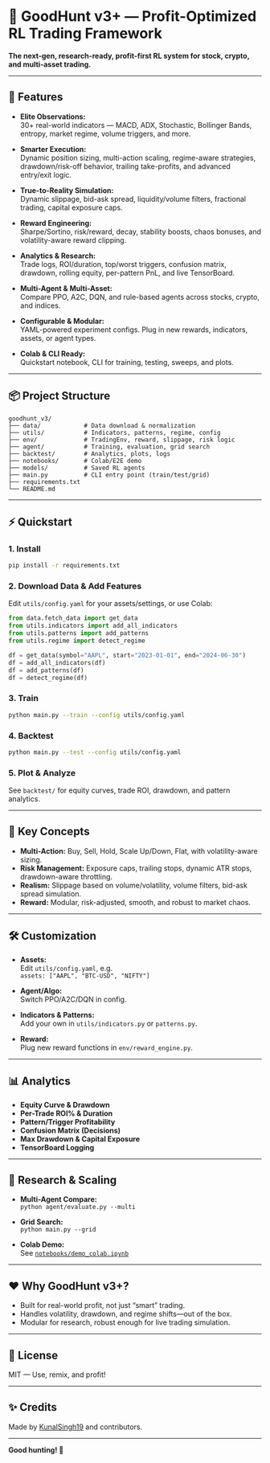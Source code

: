 # 🦊 GoodHunt v3+ — Profit-Optimized RL Trading Framework

**The next-gen, research-ready, profit-first RL system for stock, crypto, and multi-asset trading.**

---

## 🚀 Features

- **Elite Observations:**  
  30+ real-world indicators — MACD, ADX, Stochastic, Bollinger Bands, entropy, market regime, volume triggers, and more.

- **Smarter Execution:**  
  Dynamic position sizing, multi-action scaling, regime-aware strategies, drawdown/risk-off behavior, trailing take-profits, and advanced entry/exit logic.

- **True-to-Reality Simulation:**  
  Dynamic slippage, bid-ask spread, liquidity/volume filters, fractional trading, capital exposure caps.

- **Reward Engineering:**  
  Sharpe/Sortino, risk/reward, decay, stability boosts, chaos bonuses, and volatility-aware reward clipping.

- **Analytics & Research:**  
  Trade logs, ROI/duration, top/worst triggers, confusion matrix, drawdown, rolling equity, per-pattern PnL, and live TensorBoard.

- **Multi-Agent & Multi-Asset:**  
  Compare PPO, A2C, DQN, and rule-based agents across stocks, crypto, and indices.

- **Configurable & Modular:**  
  YAML-powered experiment configs. Plug in new rewards, indicators, assets, or agent types.

- **Colab & CLI Ready:**  
  Quickstart notebook, CLI for training, testing, sweeps, and plots.

---

## 📦 Project Structure

```
goodhunt_v3/
├── data/            # Data download & normalization
├── utils/           # Indicators, patterns, regime, config
├── env/             # TradingEnv, reward, slippage, risk logic
├── agent/           # Training, evaluation, grid search
├── backtest/        # Analytics, plots, logs
├── notebooks/       # Colab/E2E demo
├── models/          # Saved RL agents
├── main.py          # CLI entry point (train/test/grid)
├── requirements.txt
└── README.md
```

---

## ⚡ Quickstart

### 1. Install

```bash
pip install -r requirements.txt
```

### 2. Download Data & Add Features

Edit `utils/config.yaml` for your assets/settings, or use Colab:

```python
from data.fetch_data import get_data
from utils.indicators import add_all_indicators
from utils.patterns import add_patterns
from utils.regime import detect_regime

df = get_data(symbol="AAPL", start="2023-01-01", end="2024-06-30")
df = add_all_indicators(df)
df = add_patterns(df)
df = detect_regime(df)
```

### 3. Train

```bash
python main.py --train --config utils/config.yaml
```

### 4. Backtest

```bash
python main.py --test --config utils/config.yaml
```

### 5. Plot & Analyze

See `backtest/` for equity curves, trade ROI, drawdown, and pattern analytics.

---

## 🧠 Key Concepts

- **Multi-Action:** Buy, Sell, Hold, Scale Up/Down, Flat, with volatility-aware sizing.
- **Risk Management:** Exposure caps, trailing stops, dynamic ATR stops, drawdown-aware throttling.
- **Realism:** Slippage based on volume/volatility, volume filters, bid-ask spread simulation.
- **Reward:** Modular, risk-adjusted, smooth, and robust to market chaos.

---

## 🛠️ Customization

- **Assets:**  
  Edit `utils/config.yaml`, e.g.  
  `assets: ["AAPL", "BTC-USD", "NIFTY"]`

- **Agent/Algo:**  
  Switch PPO/A2C/DQN in config.

- **Indicators & Patterns:**  
  Add your own in `utils/indicators.py` or `patterns.py`.

- **Reward:**  
  Plug new reward functions in `env/reward_engine.py`.

---

## 📊 Analytics

- **Equity Curve & Drawdown**
- **Per-Trade ROI% & Duration**
- **Pattern/Trigger Profitability**
- **Confusion Matrix (Decisions)**
- **Max Drawdown & Capital Exposure**
- **TensorBoard Logging**

---

## 🧪 Research & Scaling

- **Multi-Agent Compare:**  
  `python agent/evaluate.py --multi`

- **Grid Search:**  
  `python main.py --grid`

- **Colab Demo:**  
  See [`notebooks/demo_colab.ipynb`](notebooks/demo_colab.ipynb)

---

## ❤️ Why GoodHunt v3+?

- Built for real-world profit, not just “smart” trading.
- Handles volatility, drawdown, and regime shifts—out of the box.
- Modular for research, robust enough for live trading simulation.

---

## 📜 License

MIT — Use, remix, and profit!

---

## ✨ Credits

Made by [KunalSingh19](https://github.com/KunalSingh19) and contributors.

---

**Good hunting! 🦊**
